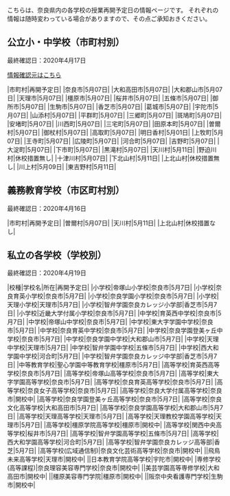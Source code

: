 こちらは、奈良県内の各学校の授業再開予定日の情報ページです。
それぞれの情報は随時変わっている場合がありますので、その点ご承知おきください。

## 公立小・中学校（市町村別）
最終確認日：2020年4月17日

<a href="https://this.kiji.is/623823532359320673?c=476913576246887521" target="_blank">情報確認元はこちら</a>

|市町村|再開予定日|
|奈良市|5月07日|
|大和高田市|5月07日|
|大和郡山市|5月07日|
|天理市|5月07日|
|橿原市|5月07日|
|桜井市|5月07日|
|五條市|5月07日|
|御所市|5月07日|
|生駒市|5月07日|
|香芝市|5月07日|
|葛城市|5月07日|
|宇陀市|5月07日|
|山添村|5月07日|
|平群町|5月07日|
|三郷町|5月07日|
|斑鳩町|5月07日|
|安堵町|5月07日|
|川西町|5月07日|
|三宅町|5月07日|
|田原本町|5月07日|
|曽爾村|5月07日|
|御杖村|5月07日|
|高取町|5月07日|
|明日香村|5月01日|
|上牧町|5月07日|
|王寺町|5月07日|
|広陵町|5月07日|
|河合町|5月07日|
|吉野町|5月07日|
|大淀町|5月07日|
|下市町|5月07日|
|黒滝村|5月07日|
|天川村|5月11日|
|野迫川村|休校措置無し|
|十津川村|5月07日|
|下北山村|5月11日|
|上北山村|休校措置無し|
|川上村|5月09日|
|東吉野村|5月11日|

## 義務教育学校（市区町村別）
最終確認日：2020年4月16日


|市町村|再開予定日|
|曽爾村|5月07日|
|天川村|5月11日|
|上北山村|休校措置なし|

## 私立の各学校（学校別）
最終確認日：2020年4月19日

|校種|学校名|所在|再開予定日|
|小学校|帝塚山小学校|奈良市|5月7日|
|小学校|奈良育英小学校|奈良市|5月7日|
|小学校|奈良学園小学校|奈良市|5月7日|
|小学校|天理小学校|天理市|5月7日|
|小学校|智弁学園奈良カレッジ小学部|香芝市|5月7日|
|小学校|近畿大学付属小学校|奈良市|5月7日|
|中学校|育英西中学校|奈良市|5月7日|
|中学校|帝塚山中学校|奈良市|5月7日|
|中学校|東大字学園中学校|奈良市|5月7日|
|中学校|奈良育英中学校|奈良市|5月7日|
|中学校|奈良学園登美ヶ丘中学校|奈良市|5月7日|
|中学校|奈良学園中学校|大和郡山市|5月7日|
|中学校|天理中学校|天理市|5月7日|
|中学校|智弁学園中学校|五條市|5月7日|
|中学校|西大和学園中学校|河合町|5月7日|
|中学校|智弁学園奈良カレッジ中学部|香芝市|5月7日|
|中等教育学校|聖心学園中等教育学校|橿原市|5月7日|
|高等学校|育英西高等学校|奈良市|5月7日|
|高等学校|帝塚山高等学校|奈良市|5月7日|
|高等学校|東大字学園高等学校|奈良市|5月7日|
|高等学校|奈良育英高等学校|奈良市|5月7日|
|高等学校|奈良女子高等学校|奈良市|5月7日|
|高等学校|奈良大学付属高等学校|奈良市|開校中|
|高等学校|奈良学園登美ヶ丘高等学校|奈良市|5月7日|
|高等学校|奈良文化高等学校|大和高田市|5月7日|
|高等学校|奈良学園高等学校|大和郡山市|5月7日|
|高等学校|天理高等学校|天理市|5月7日|
|高等学校|天理教校学園高等学校|天理市|5月7日|
|高等学校|橿原学院高等学校|橿原市|開校中|
|高等学校|関西中央高等学校|桜井市|5月7日|
|高等学校|智弁学園高等学校|五條市|5月7日|
|高等学校|西大和学園高等学校|河合町|5月7日|
|高等学校|智弁学園奈良カレッジ高等部|香芝|5月7日|
|高等学校(広域通信制)|奈良文化芸術高等学校|奈良市|開校中|
||飛鳥未来高等学校|天理市|開校中|
||日本教育学院高等学校|宇陀市|開校中|
|専修学校(高等課程)|奈良理容美容専門学校|奈良市|開校中|
||美芸学園高等専修学校|大和高田市|開校中|
||橿原美容専門学院|橿原市|開校中|
||阪奈中央看護専門学校|生駒市|開校中|